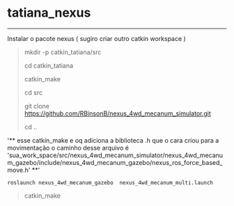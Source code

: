 # tatiana_nexus
______________________________________________
Instalar o pacote nexus  ( sugiro criar outro catkin workspace )

> mkdir -p catkin_tatiana/src
> 
> cd catkin_tatiana
> 
> catkin_make
> 
> cd src
> 
> git clone  https://github.com/RBinsonB/nexus_4wd_mecanum_simulator.git
> 
> cd ..
> 

'** esse catkin_make e oq adiciona a biblioteca .h que o cara criou para a movimentação o caminho desse arquivo é 'sua_work_space/src/nexus_4wd_mecanum_simulator/nexus_4wd_mecanum_gazebo/include/nexus_4wd_mecanum_gazebo/nexus_ros_force_based_move.h' **'


`roslaunch nexus_4wd_mecanum_gazebo  nexus_4wd_mecanum_multi.launch `
 
> catkin_make



